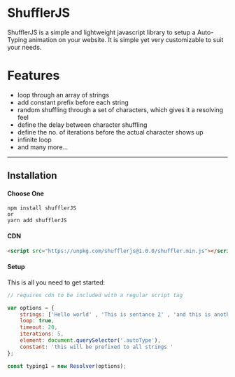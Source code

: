 # ShufflerJS

ShufflerJS is a simple and lightweight javascript library to setup a Auto-Typing animation on your website. It is simple yet very customizable to suit your needs.

# Features

- loop through an array of strings
- add constant prefix before each string
- random shuffling through a set of characters, which gives it a resolving feel
- define the delay between character shuffling
- define the no. of iterations before the actual character shows up
- infinite loop
- and many more...

---

## Installation

#### Choose One

```
npm install shufflerJS
or
yarn add shufflerJS
```

#### CDN

```html
<script src="https://unpkg.com/shufflerjs@1.0.0/shuffler.min.js"></script>
```

#### Setup

This is all you need to get started: 

```javascript
// requires cdn to be included with a regular script tag

var options = {
    strings: ['Hello world' , 'This is sentance 2' , 'and this is another sentance' ],
    loop: true,
    timeout: 20,
    iterations: 5,
    element: document.querySelector('.autoType'),
    constant: 'this will be prefixed to all strings '
};

const typing1 = new Resolver(options);
```


